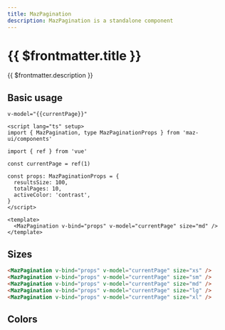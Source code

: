 ```yaml
---
title: MazPagination
description: MazPagination is a standalone component
---
```


# {{ $frontmatter.title }}

{{ $frontmatter.description }}

<!--@include: ./../.vitepress/mixins/getting-started.md-->

## Basic usage

<MazPagination v-bind="props" v-model="currentPage" size="md" />

`v-model="{{currentPage}}"`

```vue
<script lang="ts" setup>
import { MazPagination, type MazPaginationProps } from 'maz-ui/components'

import { ref } from 'vue'

const currentPage = ref(1)

const props: MazPaginationProps = {
  resultsSize: 100,
  totalPages: 10,
  activeColor: 'contrast',
}
</script>

<template>
  <MazPagination v-bind="props" v-model="currentPage" size="md" />
</template>
```

## Sizes

<div class="maz-flex maz-flex-col maz-gap-4">
  <MazPagination v-bind="props" v-model="currentPage" size="xs" />
  <MazPagination v-bind="props" v-model="currentPage" size="sm" />
  <MazPagination v-bind="props" v-model="currentPage" size="md" />
  <MazPagination v-bind="props" v-model="currentPage" size="lg" />
  <MazPagination v-bind="props" v-model="currentPage" size="xl" />
</div>

```html
<MazPagination v-bind="props" v-model="currentPage" size="xs" />
<MazPagination v-bind="props" v-model="currentPage" size="sm" />
<MazPagination v-bind="props" v-model="currentPage" size="md" />
<MazPagination v-bind="props" v-model="currentPage" size="lg" />
<MazPagination v-bind="props" v-model="currentPage" size="xl" />
```

## Colors

<div class="maz-flex maz-flex-col maz-gap-4">
  <MazPagination :total-pages="10" v-model="currentPage" active-color="primary" />
  <MazPagination :total-pages="10" v-model="currentPage" active-color="secondary" />
  <MazPagination :total-pages="10" v-model="currentPage" active-color="success" />
  <MazPagination :total-pages="10" v-model="currentPage" active-color="warning" />
  <MazPagination :total-pages="10" v-model="currentPage" active-color="destructive" />
</div>

<script lang="ts" setup>
  import type { MazPaginationProps } from 'maz-ui/components'
  import { ref } from 'vue'

  const currentPage = ref(1)

  const props: Props = {
    resultsSize: 100,
    totalPages: 10,
    activeColor: 'contrast',
  }
</script>

<!--@include: ./../.vitepress/generated-docs/maz-pagination.doc.md-->
